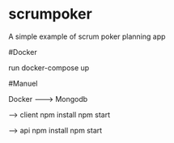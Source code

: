 # scrumpoker

A simple example of scrum poker planning app

#Docker

run docker-compose up

#Manuel

Docker ---> Mongodb

--> client
npm install
npm start

--> api
npm install
npm start
